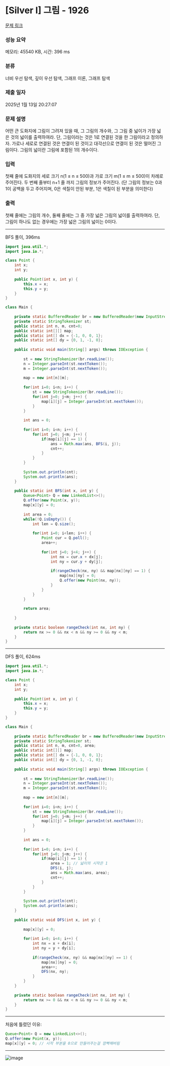 # [Silver I] 그림 - 1926 

[문제 링크](https://www.acmicpc.net/problem/1926) 

### 성능 요약

메모리: 45540 KB, 시간: 396 ms

### 분류

너비 우선 탐색, 깊이 우선 탐색, 그래프 이론, 그래프 탐색

### 제출 일자

2025년 1월 13일 20:27:07

### 문제 설명

<p>어떤 큰 도화지에 그림이 그려져 있을 때, 그 그림의 개수와, 그 그림 중 넓이가 가장 넓은 것의 넓이를 출력하여라. 단, 그림이라는 것은 1로 연결된 것을 한 그림이라고 정의하자. 가로나 세로로 연결된 것은 연결이 된 것이고 대각선으로 연결이 된 것은 떨어진 그림이다. 그림의 넓이란 그림에 포함된 1의 개수이다.</p>

### 입력 

 <p>첫째 줄에 도화지의 세로 크기 n(1 ≤ n ≤ 500)과 가로 크기 m(1 ≤ m ≤ 500)이 차례로 주어진다. 두 번째 줄부터 n+1 줄 까지 그림의 정보가 주어진다. (단 그림의 정보는 0과 1이 공백을 두고 주어지며, 0은 색칠이 안된 부분, 1은 색칠이 된 부분을 의미한다)</p>

### 출력 

 <p>첫째 줄에는 그림의 개수, 둘째 줄에는 그 중 가장 넓은 그림의 넓이를 출력하여라. 단, 그림이 하나도 없는 경우에는 가장 넓은 그림의 넓이는 0이다.</p>

---

BFS 풀이, 396ms

```java
import java.util.*;
import java.io.*;

class Point {
    int x;
    int y;
    
    public Point(int x, int y) {
        this.x = x;
        this.y = y;
    }
}

class Main {
    
    private static BufferedReader br = new BufferedReader(new InputStreamReader(System.in));
    private static StringTokenizer st;
    public static int n, m, cnt=0;
    public static int[][] map;
    public static int[] dx = {-1, 0, 0, 1};
    public static int[] dy = {0, 1, -1, 0};
    
    public static void main(String[] args) throws IOException {
        
        st = new StringTokenizer(br.readLine());
        n = Integer.parseInt(st.nextToken());
        m = Integer.parseInt(st.nextToken());
        
        map = new int[n][m];
        
        for(int i=0; i<n; i++) {
            st = new StringTokenizer(br.readLine());
            for(int j=0; j<m; j++) {
                map[i][j] = Integer.parseInt(st.nextToken());
            }
        }
        
        int ans = 0;
        
        for(int i=0; i<n; i++) {
            for(int j=0; j<m; j++) {
                if(map[i][j] == 1) {
                    ans = Math.max(ans, BFS(i, j));
                    cnt++;
                }
            }
        }
        
        System.out.println(cnt);
        System.out.println(ans);
    }
    
    public static int BFS(int x, int y) {
        Queue<Point> Q = new LinkedList<>();
        Q.offer(new Point(x, y));
        map[x][y] = 0;
        
        int area = 0;
        while(!Q.isEmpty()) {
            int len = Q.size();
            
            for(int i=0; i<len; i++) {
                Point cur = Q.poll();
                area++;
                
                for(int j=0; j<4; j++) {
                    int nx = cur.x + dx[j];
                    int ny = cur.y + dy[j];
                    
                    if(rangeCheck(nx, ny) && map[nx][ny] == 1) {
                        map[nx][ny] = 0;
                        Q.offer(new Point(nx, ny));
                    }
                }    
            }
        }
        
        return area;
        
    }
    
    private static boolean rangeCheck(int nx, int ny) {
        return nx >= 0 && nx < n && ny >= 0 && ny < m;
    }
}


```

---

DFS 풀이, 624ms

```java
import java.util.*;
import java.io.*;

class Point {
    int x;
    int y;
    
    public Point(int x, int y) {
        this.x = x;
        this.y = y;
    }
}

class Main {
    
    private static BufferedReader br = new BufferedReader(new InputStreamReader(System.in));
    private static StringTokenizer st;
    public static int n, m, cnt=0, area;
    public static int[][] map;
    public static int[] dx = {-1, 0, 0, 1};
    public static int[] dy = {0, 1, -1, 0};
    
    public static void main(String[] args) throws IOException {
        
        st = new StringTokenizer(br.readLine());
        n = Integer.parseInt(st.nextToken());
        m = Integer.parseInt(st.nextToken());
        
        map = new int[n][m];
        
        for(int i=0; i<n; i++) {
            st = new StringTokenizer(br.readLine());
            for(int j=0; j<m; j++) {
                map[i][j] = Integer.parseInt(st.nextToken());
            }
        }
        
        int ans = 0;
        
        for(int i=0; i<n; i++) {
            for(int j=0; j<m; j++) {
                if(map[i][j] == 1) {
                    area = 1; // 넓이의 시작은 1
                    DFS(i, j);
                    ans = Math.max(ans, area);
                    cnt++;
                }
            }
        }
        
        System.out.println(cnt);
        System.out.println(ans);
    }
    
    public static void DFS(int x, int y) {
        
        map[x][y] = 0;
        
        for(int i=0; i<4; i++) {
            int nx = x + dx[i];
            int ny = y + dy[i];
            
            if(rangeCheck(nx, ny) && map[nx][ny] == 1) {
                map[nx][ny] = 0;
                area++;
                DFS(nx, ny);
            }
        }
    }
    
    private static boolean rangeCheck(int nx, int ny) {
        return nx >= 0 && nx < n && ny >= 0 && ny < m;
    }
}


```

---

처음에 틀렸던 이유:

```java
Queue<Point> Q = new LinkedList<>();
Q.offer(new Point(x, y));
map[x][y] = 0; // 시작 부분을 0으로 만들어주는걸 깜빡해버림
```

---

![image](https://github.com/user-attachments/assets/1dc1751e-52a5-4ab9-8f80-5b248e34542e)
